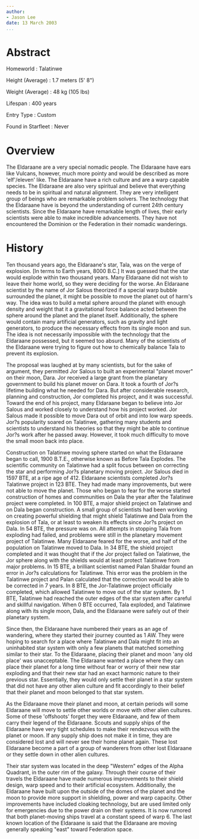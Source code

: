 ```yaml
---
author:
- Jason Lee
date: 13 March 2003
...
```


Abstract
========

Homeworld
:   Talatinwe

Height (Average)
:   1.7 meters (5' 8")

Weight (Average)
:   48 kg (105 lbs)

Lifespan
:   400 years

Entry Type
:   Custom

Found in Starfleet
:   Never

Overview
========

The Eldaraane are a very special nomadic people. The Eldaraane have ears
like Vulcans, however, much more pointy and would be described as more
'elf'/eleven' like. The Eldaraane have a rich culture and are a warp
capable species. The Eldaraane are also very spiritual and believe that
everything needs to be in spiritual and natural alignment. They are very
intelligent group of beings who are remarkable problem solvers. The
technology that the Eldaraane have is beyond the understanding of
current 24th century scientists. Since the Eldaraane have remarkable
length of lives, their early scientists were able to make incredible
advancements. They have not encountered the Dominion or the Federation
in their nomadic wanderings.

History
=======

Ten thousand years ago, the Eldaraane's star, Tala, was on the verge of
explosion. [In terms to Earth years, 8000 B.C.] It was guessed that the
star would explode within two thousand years. Many Eldaraane did not
wish to leave their home world, so they were deciding for the worse. An
Eldaraane scientist by the name of Jor Salous theorized if a special
warp bubble surrounded the planet, it might be possible to move the
planet out of harm's way. The idea was to build a metal sphere around
the planet with enough density and weight that it a gravitational force
balance acted between the sphere around the planet and the planet
itself. Additionally, the sphere would contain many artificial
generators, such as gravity and light generators, to produce the
necessary effects from its single moon and sun. The idea is not
necessarily impossible with the technology that the Eldaraane possessed,
but it seemed too absurd. Many of the scientists of the Eldaraane were
trying to figure out how to chemically balance Tala to prevent its
explosion.

The proposal was laughed at by many scientists, but for the sake of
argument, they permitted Jor Salous to built an experimental "planet
mover" on their moon, Dara. Jor received a large grant from the
planetary government to build his planet mover on Dara. It took a fourth
of Jor?s lifetime building what he needed for Dara. But after
considerable research, planning and construction, Jor completed his
project, and it was successful. Toward the end of his project, many
Eldaraane began to believe into Jor Salous and worked closely to
understand how his project worked. Jor Salous made it possible to move
Dara out of orbit and into low warp speeds. Jor?s popularity soared on
Talatinwe, gathering many students and scientists to understand his
theories so that they might be able to continue Jor?s work after he
passed away. However, it took much difficulty to move the small moon
back into place.

Construction on Talatinwe moving sphere started on what the Eldaraane
began to call, 1900 B.T.E., otherwise known as Before Tala Explodes. The
scientific community on Talatinwe had a split focus between on
correcting the star and performing Jor?s planetary moving project. Jor
Salous died in 1597 BTE, at a ripe age of 412. Eldaraane scientists
completed Jor?s Talatinwe project in 123 BTE. They had made many
improvements, but were not able to move the planet. Those who began to
fear for the worse started construction of homes and communities on Dala
the year after the Talatinwe project were completed. In 100 BTE, a major
shield project on Talatinwe and on Dala began construction. A small
group of scientists had been working on creating powerful shielding that
might shield Talatinwe and Dala from the explosion of Tala, or at least
to weaken its effects since Jor?s project on Dala. In 54 BTE, the
pressure was on. All attempts in stopping Tala from exploding had
failed, and problems were still in the planetary movement project of
Talatinwe. Many Eldaraane feared for the worse, and half of the
population on Talatinwe moved to Dala. In 34 BTE, the shield project
completed and it was thought that if the Jor project failed on
Talatinwe, the Jor sphere along with the shields would at least protect
Talatinwe from major problems. In 15 BTE, a brilliant scientist named
Palan Shaldar found an error in Jor?s calculations for Talatinwe. This
error was the problem in the Talatinwe project and Palan calculated that
the correction would be able to be corrected in 7 years. In 8 BTE, the
Jor-Talatinwe project officially completed, which allowed Talatinwe to
move out of the star system. By 1 BTE, Talatinwe had reached the outer
edges of the star system after careful and skillful navigation. When 0
BTE occurred, Tala exploded, and Talatinwe along with its single moon,
Dala, and the Eldaraane were safely out of their planetary system.

Since then, the Eldaraane have numbered their years as an age of
wandering, where they started their journey counted as 1 AW. They were
hoping to search for a place where Talatinwe and Dala might fit into an
uninhabited star system with only a few planets that matched something
similar to their star. To the Eldaraane, placing their planet and moon
'any old place' was unacceptable. The Eldaraane wanted a place where
they can place their planet for a long time without fear or worry of
their new star exploding and that their new star had an exact harmonic
nature to their previous star. Essentially, they would only settle their
planet in a star system that did not have any other alien culture and
fit accordingly to their belief that their planet and moon belonged to
that star system.

As the Eldaraane move their planet and moon, at certain periods will
some Eldaraane will move to settle other worlds or move with other alien
cultures. Some of these 'offshoots' forget they were Eldaraane, and few
of them carry their legend of the Eldaraane. Scouts and supply ships of
the Eldaraane have very tight schedules to make their rendezvous with
the planet or moon. If any supply ship does not make it in time, they
are considered lost and will never see their home planet again. These
lost Eldaraane become a part of a group of wanderers from other lost
Eldaraane or they settle down in other alien cultures.

Their star system was located in the deep "Western" edges of the Alpha
Quadrant, in the outer rim of the galaxy. Through their course of their
travels the Eldaraane have made numerous improvements to their shield
design, warp speed and to their artificial ecosystem. Additionally, the
Eldaraane have built upon the outside of the domes of the planet and the
moon to provide more support in shielding, power and warp capacity.
Other improvements have included cloaking technology, but are used
limited only for emergencies due to the power drain on their systems. It
is now rumored that both planet-moving ships travel at a constant speed
of warp 6. The last known location of the Eldaraane is said that the
Eldaraane are moving generally speaking "east" toward Federation space.
